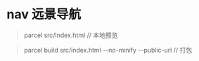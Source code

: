 # nav 远景导航

> parcel src/index.html // 本地预览

> parcel build src/index.html --no-minify --public-url // 打包
